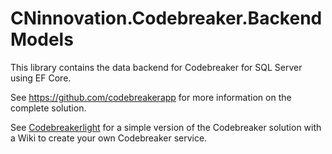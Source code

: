 # CNinnovation.Codebreaker.BackendModels

This library contains the data backend for Codebreaker for SQL Server using EF Core.

See https://github.com/codebreakerapp for more information on the complete solution.

See [Codebreakerlight](https://github.com/codebreakerapp/codebreakerlight) for a simple version of the Codebreaker solution with a Wiki to create your own Codebreaker service.
